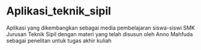 # Aplikasi_teknik_sipil

Aplikasi yang dikembangkan sebagai media pembelajaran siswa-siswi SMK Jurusan Teknik Sipil dengan materi yang telah disusun oleh 
Anno Mahfuda sebagai penelitan untuk tugas akhir kuliah

